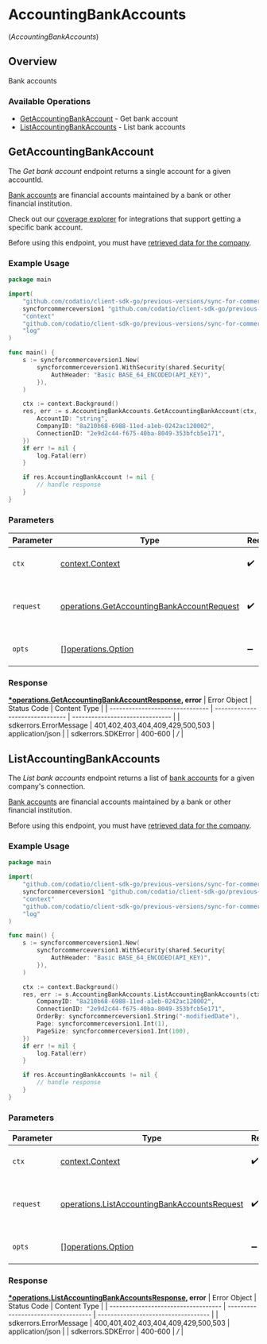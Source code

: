 # AccountingBankAccounts
(*AccountingBankAccounts*)

## Overview

Bank accounts

### Available Operations

* [GetAccountingBankAccount](#getaccountingbankaccount) - Get bank account
* [ListAccountingBankAccounts](#listaccountingbankaccounts) - List bank accounts

## GetAccountingBankAccount

The *Get bank account* endpoint returns a single account for a given accountId.

[Bank accounts](https://docs.codat.io/accounting-api#/schemas/BankAccount) are financial accounts maintained by a bank or other financial institution.

Check out our [coverage explorer](https://knowledge.codat.io/supported-features/accounting?view=tab-by-data-type&dataType=bankAccounts) for integrations that support getting a specific bank account.

Before using this endpoint, you must have [retrieved data for the company](https://docs.codat.io/sync-for-commerce-v1-api#/operations/refresh-company-data).


### Example Usage

```go
package main

import(
	"github.com/codatio/client-sdk-go/previous-versions/sync-for-commerce-version-1/pkg/models/shared"
	syncforcommerceversion1 "github.com/codatio/client-sdk-go/previous-versions/sync-for-commerce-version-1"
	"context"
	"github.com/codatio/client-sdk-go/previous-versions/sync-for-commerce-version-1/pkg/models/operations"
	"log"
)

func main() {
    s := syncforcommerceversion1.New(
        syncforcommerceversion1.WithSecurity(shared.Security{
            AuthHeader: "Basic BASE_64_ENCODED(API_KEY)",
        }),
    )

    ctx := context.Background()
    res, err := s.AccountingBankAccounts.GetAccountingBankAccount(ctx, operations.GetAccountingBankAccountRequest{
        AccountID: "string",
        CompanyID: "8a210b68-6988-11ed-a1eb-0242ac120002",
        ConnectionID: "2e9d2c44-f675-40ba-8049-353bfcb5e171",
    })
    if err != nil {
        log.Fatal(err)
    }

    if res.AccountingBankAccount != nil {
        // handle response
    }
}
```

### Parameters

| Parameter                                                                                                    | Type                                                                                                         | Required                                                                                                     | Description                                                                                                  |
| ------------------------------------------------------------------------------------------------------------ | ------------------------------------------------------------------------------------------------------------ | ------------------------------------------------------------------------------------------------------------ | ------------------------------------------------------------------------------------------------------------ |
| `ctx`                                                                                                        | [context.Context](https://pkg.go.dev/context#Context)                                                        | :heavy_check_mark:                                                                                           | The context to use for the request.                                                                          |
| `request`                                                                                                    | [operations.GetAccountingBankAccountRequest](../../pkg/models/operations/getaccountingbankaccountrequest.md) | :heavy_check_mark:                                                                                           | The request object to use for the request.                                                                   |
| `opts`                                                                                                       | [][operations.Option](../../pkg/models/operations/option.md)                                                 | :heavy_minus_sign:                                                                                           | The options for this request.                                                                                |


### Response

**[*operations.GetAccountingBankAccountResponse](../../pkg/models/operations/getaccountingbankaccountresponse.md), error**
| Error Object                    | Status Code                     | Content Type                    |
| ------------------------------- | ------------------------------- | ------------------------------- |
| sdkerrors.ErrorMessage          | 401,402,403,404,409,429,500,503 | application/json                |
| sdkerrors.SDKError              | 400-600                         | */*                             |

## ListAccountingBankAccounts

The *List bank accounts* endpoint returns a list of [bank accounts](https://docs.codat.io/accounting-api#/schemas/BankAccount) for a given company's connection.

[Bank accounts](https://docs.codat.io/accounting-api#/schemas/BankAccount) are financial accounts maintained by a bank or other financial institution.

Before using this endpoint, you must have [retrieved data for the company](https://docs.codat.io/sync-for-commerce-v1-api#/operations/refresh-company-data).
    

### Example Usage

```go
package main

import(
	"github.com/codatio/client-sdk-go/previous-versions/sync-for-commerce-version-1/pkg/models/shared"
	syncforcommerceversion1 "github.com/codatio/client-sdk-go/previous-versions/sync-for-commerce-version-1"
	"context"
	"github.com/codatio/client-sdk-go/previous-versions/sync-for-commerce-version-1/pkg/models/operations"
	"log"
)

func main() {
    s := syncforcommerceversion1.New(
        syncforcommerceversion1.WithSecurity(shared.Security{
            AuthHeader: "Basic BASE_64_ENCODED(API_KEY)",
        }),
    )

    ctx := context.Background()
    res, err := s.AccountingBankAccounts.ListAccountingBankAccounts(ctx, operations.ListAccountingBankAccountsRequest{
        CompanyID: "8a210b68-6988-11ed-a1eb-0242ac120002",
        ConnectionID: "2e9d2c44-f675-40ba-8049-353bfcb5e171",
        OrderBy: syncforcommerceversion1.String("-modifiedDate"),
        Page: syncforcommerceversion1.Int(1),
        PageSize: syncforcommerceversion1.Int(100),
    })
    if err != nil {
        log.Fatal(err)
    }

    if res.AccountingBankAccounts != nil {
        // handle response
    }
}
```

### Parameters

| Parameter                                                                                                        | Type                                                                                                             | Required                                                                                                         | Description                                                                                                      |
| ---------------------------------------------------------------------------------------------------------------- | ---------------------------------------------------------------------------------------------------------------- | ---------------------------------------------------------------------------------------------------------------- | ---------------------------------------------------------------------------------------------------------------- |
| `ctx`                                                                                                            | [context.Context](https://pkg.go.dev/context#Context)                                                            | :heavy_check_mark:                                                                                               | The context to use for the request.                                                                              |
| `request`                                                                                                        | [operations.ListAccountingBankAccountsRequest](../../pkg/models/operations/listaccountingbankaccountsrequest.md) | :heavy_check_mark:                                                                                               | The request object to use for the request.                                                                       |
| `opts`                                                                                                           | [][operations.Option](../../pkg/models/operations/option.md)                                                     | :heavy_minus_sign:                                                                                               | The options for this request.                                                                                    |


### Response

**[*operations.ListAccountingBankAccountsResponse](../../pkg/models/operations/listaccountingbankaccountsresponse.md), error**
| Error Object                        | Status Code                         | Content Type                        |
| ----------------------------------- | ----------------------------------- | ----------------------------------- |
| sdkerrors.ErrorMessage              | 400,401,402,403,404,409,429,500,503 | application/json                    |
| sdkerrors.SDKError                  | 400-600                             | */*                                 |
